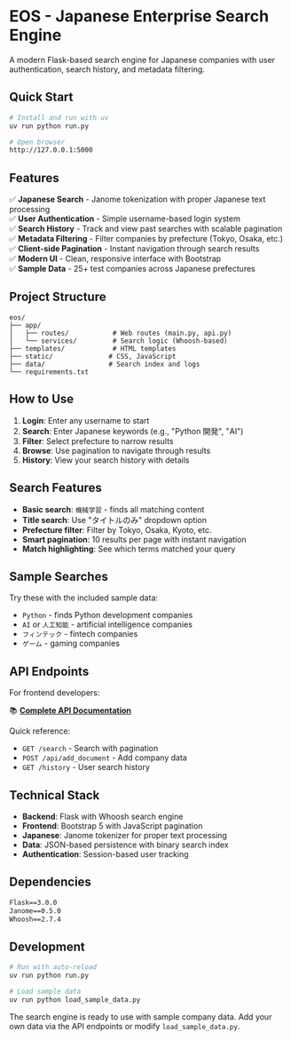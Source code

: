 # EOS - Japanese Enterprise Search Engine

A modern Flask-based search engine for Japanese companies with user authentication, search history, and metadata filtering.

## Quick Start

```bash
# Install and run with uv
uv run python run.py

# Open browser
http://127.0.0.1:5000
```

## Features

✅ **Japanese Search** - Janome tokenization with proper Japanese text processing  
✅ **User Authentication** - Simple username-based login system  
✅ **Search History** - Track and view past searches with scalable pagination  
✅ **Metadata Filtering** - Filter companies by prefecture (Tokyo, Osaka, etc.)  
✅ **Client-side Pagination** - Instant navigation through search results  
✅ **Modern UI** - Clean, responsive interface with Bootstrap  
✅ **Sample Data** - 25+ test companies across Japanese prefectures  

## Project Structure

```
eos/
├── app/
│   ├── routes/           # Web routes (main.py, api.py)
│   └── services/         # Search logic (Whoosh-based)
├── templates/            # HTML templates
├── static/              # CSS, JavaScript
├── data/                # Search index and logs
└── requirements.txt
```

## How to Use

1. **Login**: Enter any username to start
2. **Search**: Enter Japanese keywords (e.g., "Python 開発", "AI")  
3. **Filter**: Select prefecture to narrow results
4. **Browse**: Use pagination to navigate through results
5. **History**: View your search history with details

## Search Features

- **Basic search**: `機械学習` - finds all matching content
- **Title search**: Use "タイトルのみ" dropdown option
- **Prefecture filter**: Filter by Tokyo, Osaka, Kyoto, etc.
- **Smart pagination**: 10 results per page with instant navigation
- **Match highlighting**: See which terms matched your query

## Sample Searches

Try these with the included sample data:
- `Python` - finds Python development companies
- `AI` or `人工知能` - artificial intelligence companies  
- `フィンテック` - fintech companies
- `ゲーム` - gaming companies

## API Endpoints

For frontend developers:

📚 **[Complete API Documentation](./FRONTEND_API_DOCS.md)**

Quick reference:
- `GET /search` - Search with pagination
- `POST /api/add_document` - Add company data
- `GET /history` - User search history

## Technical Stack

- **Backend**: Flask with Whoosh search engine
- **Frontend**: Bootstrap 5 with JavaScript pagination  
- **Japanese**: Janome tokenizer for proper text processing
- **Data**: JSON-based persistence with binary search index
- **Authentication**: Session-based user tracking

## Dependencies

```txt
Flask==3.0.0
Janome==0.5.0  
Whoosh==2.7.4
```

## Development

```bash
# Run with auto-reload
uv run python run.py

# Load sample data
uv run python load_sample_data.py
```

The search engine is ready to use with sample company data. Add your own data via the API endpoints or modify `load_sample_data.py`.